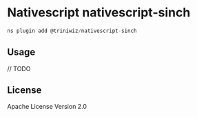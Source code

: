 # Nativescript nativescript-sinch

```javascript
ns plugin add @triniwiz/nativescript-sinch
```

## Usage

// TODO

## License

Apache License Version 2.0
